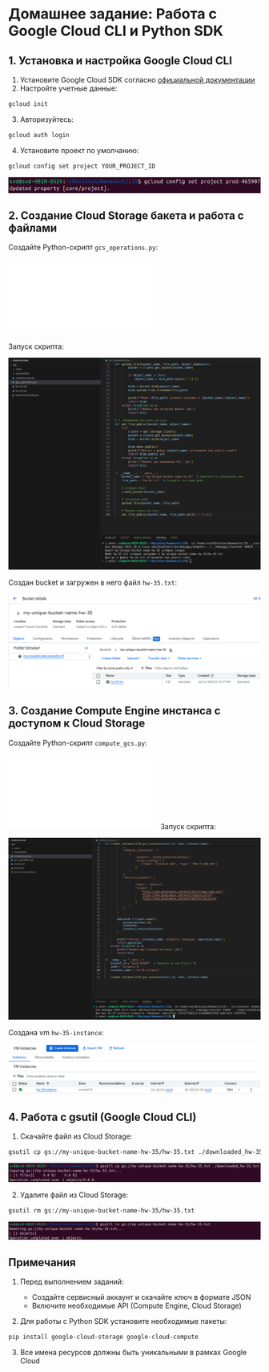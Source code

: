 # Домашнее задание: Работа с Google Cloud CLI и Python SDK

## 1. Установка и настройка Google Cloud CLI

1. Установите Google Cloud SDK согласно [официальной документации](https://cloud.google.com/sdk/docs/install)
2. Настройте учетные данные:
```bash
gcloud init
```
3. Авторизуйтесь:
```bash
gcloud auth login
```
4. Установите проект по умолчанию:
```bash
gcloud config set project YOUR_PROJECT_ID
```

![](screenshots/Pasted%20image%2020250724201356.png)

## 2. Создание Cloud Storage бакета и работа с файлами

Создайте Python-скрипт `gcs_operations.py`:

![](gcs_operations.py)

Запуск скрипта:

![](screenshots/Pasted%20image%2020250724201606.png)

Создан bucket и загружен в него файл `hw-35.txt`:

![](screenshots/Pasted%20image%2020250724201740.png)

## 3. Создание Compute Engine инстанса с доступом к Cloud Storage

Создайте Python-скрипт `compute_gcs.py`:

![](compute_gcs.py)
Запуск скрипта:

![](screenshots/Pasted%20image%2020250724202038.png)

Создана vm `hw-35-instance`:

![](screenshots/Pasted%20image%2020250724202148.png)

## 4. Работа с gsutil (Google Cloud CLI)

1. Скачайте файл из Cloud Storage:
```bash
gsutil cp gs://my-unique-bucket-name-hw-35/hw-35.txt ./downloaded_hw-35.txt
```

![](screenshots/Pasted%20image%2020250724202309.png)

2. Удалите файл из Cloud Storage:
```bash
gsutil rm gs://my-unique-bucket-name-hw-35/hw-35.txt
```

![](screenshots/Pasted%20image%2020250724202336.png)

## Примечания

1. Перед выполнением заданий:
   - Создайте сервисный аккаунт и скачайте ключ в формате JSON
   - Включите необходимые API (Compute Engine, Cloud Storage)
   
2. Для работы с Python SDK установите необходимые пакеты:
```bash
pip install google-cloud-storage google-cloud-compute
```

3. Все имена ресурсов должны быть уникальными в рамках Google Cloud